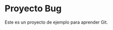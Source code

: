 # Proyecto Bug  
Este es un proyecto de ejemplo para aprender Git.
<!-- Falta información sobre cómo contribuir -->